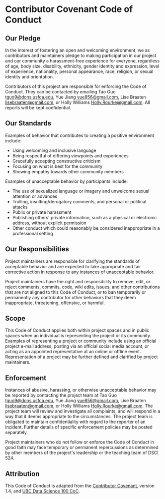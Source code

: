 # Contributor Covenant Code of Conduct

## Our Pledge

In the interest of fostering an open and welcoming environment, we as contributors and maintainers pledge to making participation in our project and our community a harassment-free experience for everyone, regardless of age, body size, disability, ethnicity, gender identity and expression, level of experience, nationality, personal appearance, race, religion, or sexual identity and orientation.

Contributors of this project are responsible for enforcing the Code of Conduct. They can be contacted by emailing Tao Guo <tguo9@dons.usfca.edu>, Yue Jiang <yue856@gmail.com>, Lise Braaten <lisebraaten@gmail.com>, or Holly Williams <Holly.Rourke@gmail.com>. All reports will be kept confidential.

## Our Standards

Examples of behavior that contributes to creating a positive environment include:

* Using welcoming and inclusive language
* Being respectful of differing viewpoints and experiences
* Gracefully accepting constructive criticism
* Focusing on what is best for the community
* Showing empathy towards other community members

Examples of unacceptable behavior by participants include:

* The use of sexualized language or imagery and unwelcome sexual attention or advances
* Trolling, insulting/derogatory comments, and personal or political attacks
* Public or private harassment
* Publishing others' private information, such as a physical or electronic address, without explicit permission
* Other conduct which could reasonably be considered inappropriate in a professional setting

## Our Responsibilities

Project maintainers are responsible for clarifying the standards of acceptable behavior and are expected to take appropriate and fair corrective action in response to any instances of unacceptable behavior.

Project maintainers have the right and responsibility to remove, edit, or reject comments, commits, code, wiki edits, issues, and other contributions that are not aligned to this Code of Conduct, or to ban temporarily or permanently any contributor for other behaviors that they deem inappropriate, threatening, offensive, or harmful.

## Scope

This Code of Conduct applies both within project spaces and in public spaces when an individual is representing the project or its community. Examples of representing a project or community include using an official project e-mail address, posting via an official social media account, or acting as an appointed representative at an online or offline event. Representation of a project may be further defined and clarified by project maintainers.

## Enforcement

Instances of abusive, harassing, or otherwise unacceptable behavior may be reported by contacting the project team at Tao Guo <tguo9@dons.usfca.edu>, Yue Jiang <yue856@gmail.com>, Lise Braaten <lisebraaten@gmail.com>, or Holly Williams <Holly.Rourke@gmail.com>. The project team will review and investigate all complaints, and will respond in a way that it deems appropriate to the circumstances. The project team is obligated to maintain confidentiality with regard to the reporter of an incident. Further details of specific enforcement policies may be posted separately.

Project maintainers who do not follow or enforce the Code of Conduct in good faith may face temporary or permanent repercussions as determined by other members of the project's leadership or the teaching team of DSCI 524.

## Attribution

This Code of Conduct is adapted from the [Contributor Covenant](https://www.contributor-covenant.org/version/1/4/code-of-conduct.html), version 1.4,
and [UBC Data Science 100 CoC](https://github.com/UBC-DSCI/dsci-100/blob/master/CODE_OF_CONDUCT.md).

